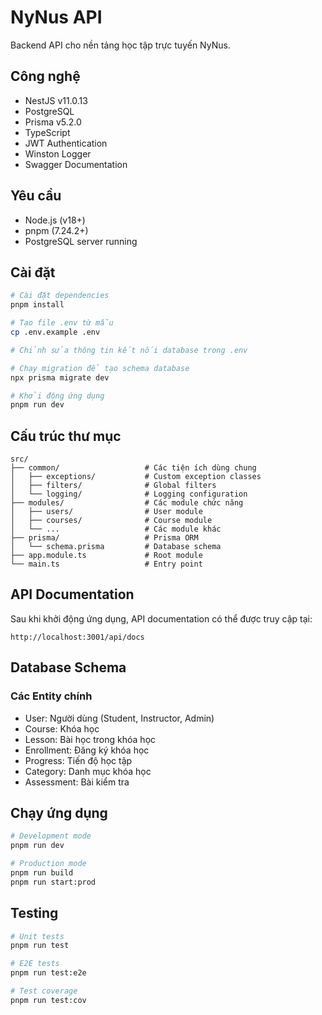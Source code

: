 # NyNus API

Backend API cho nền tảng học tập trực tuyến NyNus.

## Công nghệ

- NestJS v11.0.13
- PostgreSQL
- Prisma v5.2.0
- TypeScript
- JWT Authentication
- Winston Logger
- Swagger Documentation

## Yêu cầu

- Node.js (v18+)
- pnpm (7.24.2+)
- PostgreSQL server running

## Cài đặt

```bash
# Cài đặt dependencies
pnpm install

# Tạo file .env từ mẫu
cp .env.example .env

# Chỉnh sửa thông tin kết nối database trong .env

# Chạy migration để tạo schema database
npx prisma migrate dev

# Khởi động ứng dụng
pnpm run dev
```

## Cấu trúc thư mục

```
src/
├── common/                   # Các tiện ích dùng chung
│   ├── exceptions/           # Custom exception classes
│   ├── filters/              # Global filters
│   └── logging/              # Logging configuration
├── modules/                  # Các module chức năng
│   ├── users/                # User module
│   ├── courses/              # Course module
│   └── ...                   # Các module khác
├── prisma/                   # Prisma ORM
│   └── schema.prisma         # Database schema
├── app.module.ts             # Root module
└── main.ts                   # Entry point
```

## API Documentation

Sau khi khởi động ứng dụng, API documentation có thể được truy cập tại:

```
http://localhost:3001/api/docs
```

## Database Schema

### Các Entity chính

- User: Người dùng (Student, Instructor, Admin)
- Course: Khóa học
- Lesson: Bài học trong khóa học
- Enrollment: Đăng ký khóa học
- Progress: Tiến độ học tập
- Category: Danh mục khóa học
- Assessment: Bài kiểm tra

## Chạy ứng dụng

```bash
# Development mode
pnpm run dev

# Production mode
pnpm run build
pnpm run start:prod
```

## Testing

```bash
# Unit tests
pnpm run test

# E2E tests
pnpm run test:e2e

# Test coverage
pnpm run test:cov
``` 